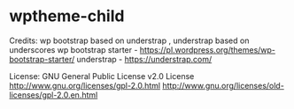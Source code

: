 # wptheme-child
Credits:
wp bootstrap based on understrap , understrap based on underscores
wp bootstrap starter - https://pl.wordpress.org/themes/wp-bootstrap-starter/
understrap - https://understrap.com/

License: GNU General Public License v2.0
License  http://www.gnu.org/licenses/gpl-2.0.html
http://www.gnu.org/licenses/old-licenses/gpl-2.0.en.html
